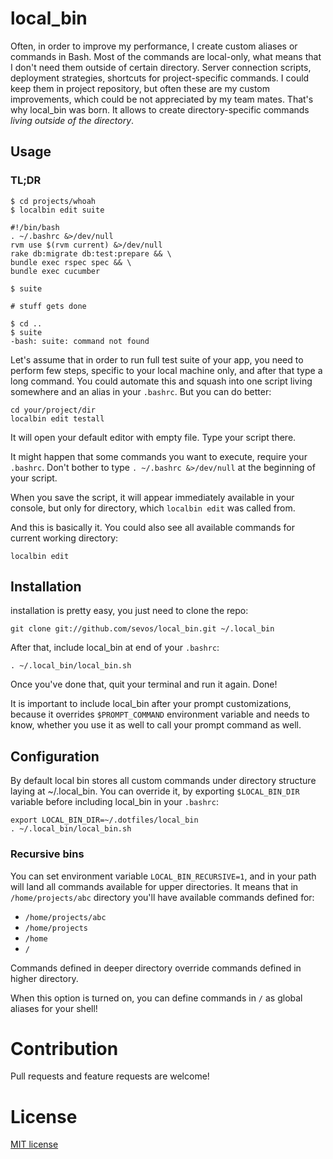 # local_bin

Often, in order to improve my performance, I create custom aliases or commands in Bash. Most of the commands are local-only, what means that I don't need them outside of certain directory. Server connection scripts, deployment strategies, shortcuts for project-specific commands. I could keep them in project repository, but often these are my custom improvements, which could be not appreciated by my team mates. That's why local_bin was born. It allows to create directory-specific commands *living outside of the directory*.

## Usage

### TL;DR

```
$ cd projects/whoah
$ localbin edit suite

#!/bin/bash
. ~/.bashrc &>/dev/null
rvm use $(rvm current) &>/dev/null
rake db:migrate db:test:prepare && \
bundle exec rspec spec && \
bundle exec cucumber

$ suite

# stuff gets done

$ cd ..
$ suite
-bash: suite: command not found

```

Let's assume that in order to run full test suite of your app, you need to perform few steps, specific to your local machine only, and after that type a long command. You could automate this and squash into one script living somewhere and an alias in your `.bashrc`. But you can do better:

```
cd your/project/dir
localbin edit testall
```

It will open your default editor with empty file. Type your script there.

It might happen that some commands you want to execute, require your `.bashrc`. Don't bother to type `. ~/.bashrc &>/dev/null` at the beginning of your script.

When you save the script, it will appear immediately available in your console, but only for directory, which `localbin edit` was called from.

And this is basically it. You could also see all available commands for current working directory:

```
localbin edit
```

## Installation

installation is pretty easy, you just need to clone the repo:

```
git clone git://github.com/sevos/local_bin.git ~/.local_bin
```

After that, include local_bin at end of your `.bashrc`:

```
. ~/.local_bin/local_bin.sh
```

Once you've done that, quit your terminal and run it again. Done!

It is important to include local_bin after your prompt customizations, because it overrides `$PROMPT_COMMAND` environment variable and needs to know, whether you use it as well to call your prompt command as well.

## Configuration

By default local bin stores all custom commands under directory structure laying at ~/.local_bin. You can override it, by exporting `$LOCAL_BIN_DIR` variable before including local_bin in your `.bashrc`:

```
export LOCAL_BIN_DIR=~/.dotfiles/local_bin
. ~/.local_bin/local_bin.sh
```

### Recursive bins

You can set environment variable `LOCAL_BIN_RECURSIVE=1`, and in your path will
land all commands available for upper directories. It means that in `/home/projects/abc`
directory you'll have available commands defined for:

* `/home/projects/abc`
* `/home/projects`
* `/home`
* `/`

Commands defined in deeper directory override commands defined in higher directory.

When this option is turned on, you can define commands in `/` as global aliases
for your shell!

# Contribution

Pull requests and feature requests are welcome!

# License

[MIT license](http://sevos.mit-license.org)
